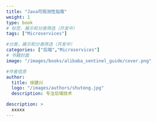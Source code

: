 ```yaml
---
title: "Java可观测性指南"
weight: 1
type: book
# 标签，展示和分类筛选（开发中）
tags: ["Microservices"]

#分类，展示和分类筛选（开发中）
categories: ["后端","Microservices"]
# 书籍封面
image: "/images/books/alibaba_sentinel_guide/cover.png"

#作者信息
author:
  title: 徐建兴
  logo: "/images/authors/shutong.jpg"
  description: 专注后端技术

description: >
  xxxxx
---
```


